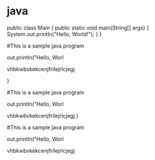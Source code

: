 # java

public class Main {
    public static void main(String[] args) {
        System.out.println("Hello, World!");
    }
}

#This is a sample java program

out.println("Hello, Worl

vhbkwbvkekcenjfrllejrlcjegj



}

#This is a sample java program

out.println("Hello, Worl

vhbkwbvkekcenjfrllejrlcjegj
}

#This is a sample java program

out.println("Hello, Worl

vhbkwbvkekcenjfrllejrlcjegj
